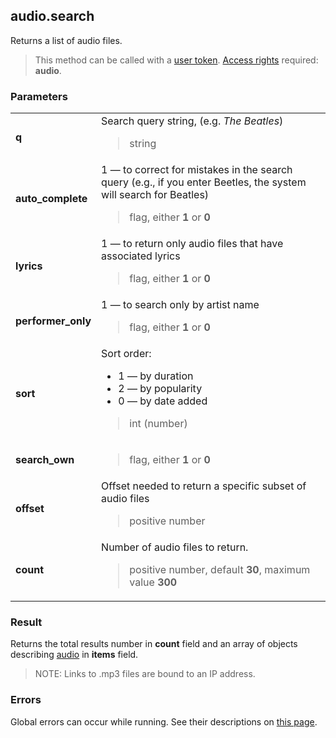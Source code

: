 ## audio.search

Returns a list of audio files.

> This method can be called with a [user token](https://vk.com/dev/access_token). [Access rights](https://vk.com/dev/permissions) required: **audio**.

### Parameters

<table>
  <tr>
    <td>
      <b>q</b>
    </td>
    <td>
      Search query string, (e.g. <i>The Beatles</i>)
      <blockquote>
        string
      </blockquote>
    </td>
  </tr>
  <tr>
    <td>
      <b>auto_complete</b>
    </td>
    <td>
      1 — to correct for mistakes in the search query (e.g., if you enter Beetles, the system will search for Beatles)
      <blockquote>
        flag, either <b>1</b> or <b>0</b>
      </blockquote>
    </td>
  </tr>
  <tr>
    <td>
      <b>lyrics</b>
    </td>
    <td>
      1 — to return only audio files that have associated lyrics
      <blockquote>
        flag, either <b>1</b> or <b>0</b>
      </blockquote>
    </td>
  </tr>
  <tr>
    <td>
      <b>performer_only</b>
    </td>
    <td>
      1 — to search only by artist name
      <blockquote>
        flag, either <b>1</b> or <b>0</b>
      </blockquote>
    </td>
  </tr>
  <tr>
    <td>
      <b>sort</b>
    </td>
    <td>
      Sort order:
      <ul>
        <li>
          1 — by duration
        </li>
        <li>
          2 — by popularity
        </li>
        <li>
          0 — by date added
        </li>
      </ul>
      <blockquote>
        int (number)
      </blockquote>
    </td>
  </tr>
  <tr>
    <td>
      <b>search_own</b>
    </td>
    <td>
      <blockquote>
        flag, either <b>1</b> or <b>0</b>
      </blockquote>
    </td>
  </tr>
  <tr>
    <td>
      <b>offset</b>
    </td>
    <td>
      Offset needed to return a specific subset of audio files
      <blockquote>
        positive number
      </blockquote>
    </td>
  </tr>
  <tr>
    <td>
      <b>count</b>
    </td>
    <td>
      Number of audio files to return.
      <blockquote>
        positive number, default <b>30</b>, maximum value <b>300</b>
      </blockquote>
    </td>
  </tr>
</table>

### Result

Returns the total results number in **count** field and an array of objects describing [audio](https://vk.com/dev/objects/audio) in <b>items</b> field.

> NOTE: Links to .mp3 files are bound to an IP address.

### Errors

Global errors can occur while running. See their descriptions on [this page](https://vk.com/dev/errors).
